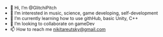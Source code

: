 - 👋 Hi, I’m @GlitchiPitch
- 👀 I’m interested in music, science, game developing, self-development
- 🌱 I’m currently learning how to use githHub, basic Unity, C++
- 💞️ I’m looking to collaborate on gameDev
- 📫 How to reach me nikitareutsky@gmail.com

<!---
GlitchiPitch/GlitchiPitch is a ✨ special ✨ repository because its `README.md` (this file) appears on your GitHub profile.
You can click the Preview link to take a look at your changes.
--->
